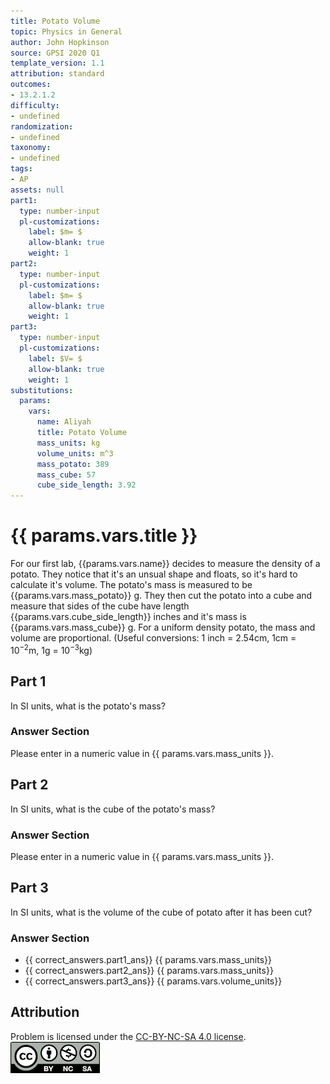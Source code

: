 ```yaml
---
title: Potato Volume
topic: Physics in General
author: John Hopkinson
source: GPSI 2020 Q1
template_version: 1.1
attribution: standard
outcomes:
- 13.2.1.2
difficulty:
- undefined
randomization:
- undefined
taxonomy:
- undefined
tags:
- AP
assets: null
part1:
  type: number-input
  pl-customizations:
    label: $m= $
    allow-blank: true
    weight: 1
part2:
  type: number-input
  pl-customizations:
    label: $m= $
    allow-blank: true
    weight: 1
part3:
  type: number-input
  pl-customizations:
    label: $V= $
    allow-blank: true
    weight: 1
substitutions:
  params:
    vars:
      name: Aliyah
      title: Potato Volume
      mass_units: kg
      volume_units: m^3
      mass_potato: 389
      mass_cube: 57
      cube_side_length: 3.92
---
```

# {{ params.vars.title }}
For our first lab, {{params.vars.name}} decides to measure the density of a potato.
They notice that it's an unsual shape and floats, so it's hard to calculate it's volume.
The potato's mass is measured to be {{params.vars.mass_potato}} g.
They then cut the potato into a cube and measure that sides of the cube have length {{params.vars.cube_side_length}} inches and it's mass is {{params.vars.mass_cube}} g.
For a uniform density potato, the mass and volume are proportional. (Useful conversions: 1 inch = 2.54cm, 1cm = $10^{-2}$m, 1g = $10^{-3}$kg)

## Part 1

In SI units, what is the potato's mass?

### Answer Section

Please enter in a numeric value in {{ params.vars.mass_units }}.

## Part 2

In SI units, what is the cube of the potato's mass?

### Answer Section

Please enter in a numeric value in {{ params.vars.mass_units }}.

## Part 3

In SI units, what is the volume of the cube of potato after it has been cut?

### Answer Section

- {{ correct_answers.part1_ans}} {{ params.vars.mass_units}}
- {{ correct_answers.part2_ans}} {{ params.vars.mass_units}}
- {{ correct_answers.part3_ans}} {{ params.vars.volume_units}}

## Attribution

Problem is licensed under the [CC-BY-NC-SA 4.0 license](https://creativecommons.org/licenses/by-nc-sa/4.0/).<br> ![The Creative Commons 4.0 license requiring attribution-BY, non-commercial-NC, and share-alike-SA license.](https://raw.githubusercontent.com/firasm/bits/master/by-nc-sa.png)